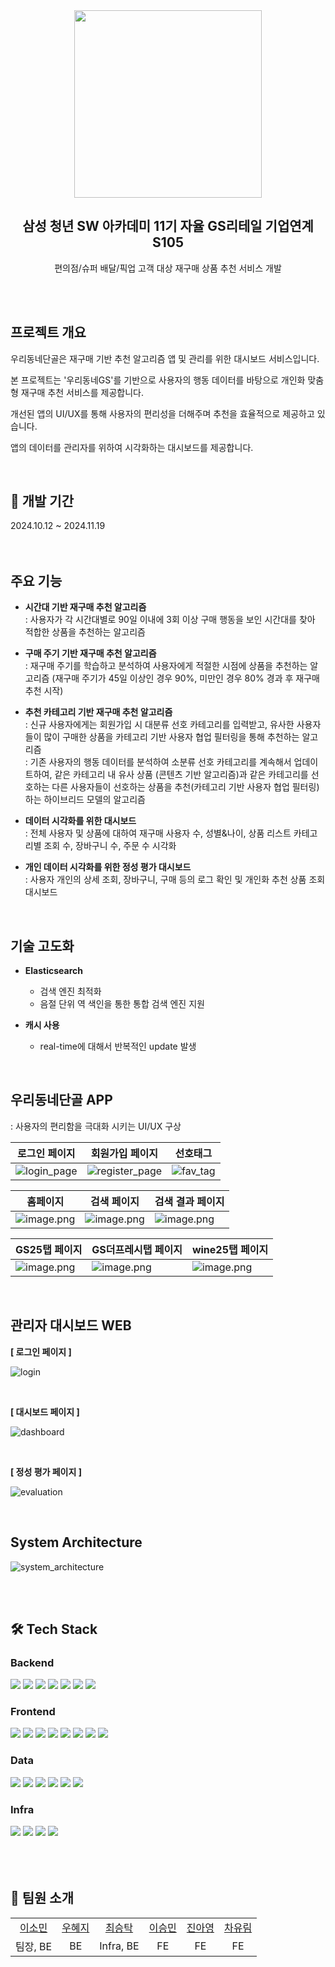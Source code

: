 <div align="center">

<img width="300px" src="https://github.com/user-attachments/assets/679132d6-1ed9-4522-9d33-afbc5db6f868" />

<br>

<h2>삼성 청년 SW 아카데미 11기 자율 GS리테일 기업연계 S105</h2>

<p>
    편의점/슈퍼 배달/픽업 고객 대상 재구매 상품 추천 서비스 개발
</p>

<br/>
<br/>

</div>


<div>


## 프로젝트 개요

우리동네단골은 재구매 기반 추천 알고리즘 앱 및 관리를 위한 대시보드 서비스입니다.  

본 프로젝트는 '우리동네GS'를 기반으로 사용자의 행동 데이터를 바탕으로 개인화 맞춤형 재구매 추천 서비스를 제공합니다.    

개선된 앱의 UI/UX를 통해 사용자의 편리성을 더해주며 추천을 효율적으로 제공하고 있습니다.

앱의 데이터를 관리자를 위하여 시각화하는 대시보드를 제공합니다.

<br/>


<h2>📅 개발 기간</h2>
 2024.10.12 ~ 2024.11.19  
 
</div>


</div>

<br/>
<br/>

<!-- 기술 스택 -->



## 주요 기능

- **시간대 기반 재구매 추천 알고리즘**  
: 사용자가 각 시간대별로 90일 이내에 3회 이상 구매 행동을 보인 시간대를 찾아 적합한 상품을 추천하는 알고리즘  

- **구매 주기 기반 재구매 추천 알고리즘**  
: 재구매 주기를 학습하고 분석하여 사용자에게 적절한 시점에 상품을 추천하는 알고리즘 (재구매 주기가 45일 이상인 경우 90%, 미만인 경우 80% 경과 후 재구매 추천 시작)  

- **추천 카테고리 기반 재구매 추천 알고리즘**  
: 신규 사용자에게는 회원가입 시 대분류 선호 카테고리를 입력받고, 유사한 사용자들이 많이 구매한 상품을 카테고리 기반 사용자 협업 필터링을 통해 추천하는 알고리즘  
: 기존 사용자의 행동 데이터를 분석하여 소분류 선호 카테고리를 계속해서 업데이트하여, 같은 카테고리 내 유사 상품 (콘텐츠 기반 알고리즘)과 같은 카테고리를 선호하는 다른 사용자들이 선호하는 상품을 추천(카테고리 기반 사용자 협업 필터링)하는 하이브리드 모델의 알고리즘  

- **데이터 시각화를 위한 대시보드**  
: 전체 사용자 및 상품에 대하여 재구매 사용자 수, 성별&나이, 상품 리스트 카테고리별 조회 수, 장바구니 수, 주문 수 시각화  

- **개인 데이터 시각화를 위한 정성 평가 대시보드**  
: 사용자 개인의 상세 조회, 장바구니, 구매 등의 로그 확인 및 개인화 추천 상품 조회 대시보드

<br/>

## 기술 고도화

- **Elasticsearch**

  - 검색 엔진 최적화
  - 음절 단위 역 색인을 통한 통합 검색 엔진 지원

- **캐시 사용**

  - real-time에 대해서 반복적인 update 발생

<br/>

## 우리동네단골 APP
  
  : 사용자의 편리함을 극대화 시키는 UI/UX 구상

| 로그인 페이지                        | 회원가입 페이지                             | 선호태그                                |
| ------------------------------------ | ------------------------------------------- | --------------------------------------- |
| ![login_page](https://github.com/user-attachments/assets/5e552aec-1247-404f-93eb-9c90308a6654) | ![register_page](https://github.com/user-attachments/assets/be5e5b37-10d8-4c15-be3f-7136b398623d) | ![fav_tag](https://github.com/user-attachments/assets/a59fbf80-3e3f-45ca-8ac7-0cebfde81fee) |  

| 홈페이지                             | 검색 페이지                                 | 검색 결과 페이지                        |
| ------------------------------------ | ------------------------------------------- | --------------------------------------- |
| ![image.png](https://github.com/user-attachments/assets/4c163add-73d3-4412-a49c-663d29c65c70) | ![image.png](https://github.com/user-attachments/assets/d5870256-8b98-48e9-8781-63421d62cabd) | ![image.png](https://github.com/user-attachments/assets/94e28acc-01c7-403a-bf5e-874b31fc8b97) |  

| GS25탭 페이지                        | GS더프레시탭 페이지                         | wine25탭 페이지                         |
| ------------------------------------ | ------------------------------------------- | --------------------------------------- |
| ![image.png](https://github.com/user-attachments/assets/62fe115c-7c8a-488c-8083-c572a7aeefc9) | ![image.png](https://github.com/user-attachments/assets/0dd997c0-b07e-4cf4-b917-e944c5aea11d) | ![image.png](https://github.com/user-attachments/assets/3a78d98d-44e3-4303-9a59-d9f509c73cf3) |

<br/>

## 관리자 대시보드 WEB

**[ 로그인 페이지 ]**  

![login](https://github.com/user-attachments/assets/8f9c6052-c56c-48ee-82ce-b82f9000a16d)

<br/>

**[ 대시보드 페이지 ]**  

![dashboard](https://github.com/user-attachments/assets/7d1003bb-7720-433e-a7d6-495d5a661e3f)

<br/>

**[ 정성 평가 페이지 ]**  

![evaluation](https://github.com/user-attachments/assets/a15c8a27-7d60-46f5-83b7-9a1779cf6e01)

<br/>


## System Architecture

![system_architecture](https://github.com/user-attachments/assets/cacdc90c-d0d7-4c5f-8281-c0d89e65cfa5)

<br/>  
    
<br/>

  <h2>🛠 Tech Stack</h2>

<h3>Backend</h3>
<div>
    <img src="https://img.shields.io/badge/java-3578E5?style=for-the-badge&logo=java&logoColor=white" />
    <img src="https://img.shields.io/badge/springboot-6DB33F?style=for-the-badge&logo=springboot&logoColor=white" />
    <img src="https://img.shields.io/badge/jpa-FF7800?style=for-the-badge&logo=hibernate&logoColor=white" />
    <img src="https://img.shields.io/badge/spring%20security-6DB33F?style=for-the-badge&logo=springsecurity&logoColor=white" />
    <img src="https://img.shields.io/badge/firebase-DD2C00?style=for-the-badge&logo=firebase&logoColor=white" />
    <img src="https://img.shields.io/badge/python-3776AB?style=for-the-badge&logo=python&logoColor=white" />
    <img src="https://img.shields.io/badge/fastapi-009688?style=for-the-badge&logo=fastapi&logoColor=white" />
</div>
<h3>Frontend</h3>
<div>
    <img src="https://img.shields.io/badge/flutter-02569B?style=for-the-badge&logo=flutter&logoColor=white" />
    <img src="https://img.shields.io/badge/dart-0175C2?style=for-the-badge&logo=dart&logoColor=white" />
    <img src="https://img.shields.io/badge/React-0088CC?style=for-the-badge&logo=react&logoColor=white" />
    <img src="https://img.shields.io/badge/javascript-F7DF1E.svg?style=for-the-badge&logo=javascript&logoColor=white" />
    <img src="https://img.shields.io/badge/getX-8A2BE2?style=for-the-badge&logo=getx&logoColor=white">
    <img src="https://img.shields.io/badge/zustand-221E68?style=for-the-badge&logo=react&logoColor=white">
    <img src="https://img.shields.io/badge/HTML5-E34F26?style=for-the-badge&logo=HTML5&logoColor=white">
    <img src="https://img.shields.io/badge/CSS3-1572B6?style=for-the-badge&logo=CSS3&logoColor=white">
</div>
<h3>Data</h3>
<div>
    <img src="https://img.shields.io/badge/mysql-4479A1?style=for-the-badge&logo=mysql&logoColor=white" />
    <img src="https://img.shields.io/badge/mongodb-47A248?style=for-the-badge&logo=mongodb&logoColor=white" />
    <img src="https://img.shields.io/badge/redis-FF4438?style=for-the-badge&logo=redis&logoColor=white " />
    <img src="https://img.shields.io/badge/cassandra-1287B1?style=for-the-badge&logo=apache-cassandra&logoColor=white " />
    <img src="https://img.shields.io/badge/spark-E25A1C?style=for-the-badge&logo=apache-spark&logoColor=white " />
    <img src="https://img.shields.io/badge/elasticsearch-005571?style=for-the-badge&logo=elasticsearch&logoColor=white " />
</div>
<h3>Infra</h3>
<div>
    <img src="https://img.shields.io/badge/amazon%20ec2-FF9900?style=for-the-badge&logo=amazonec2&logoColor=white" />
    <img src="https://img.shields.io/badge/docker-2496ED?style=for-the-badge&logo=docker&logoColor=white" />
    <img src="https://img.shields.io/badge/jenkins-D24939?style=for-the-badge&logo=jenkins&logoColor=white" />
    <img src="https://img.shields.io/badge/nginx-009639?style=for-the-badge&logo=nginx&logoColor=white" />
</div>

<br/>
<br/>  
<br/>   


<div>
<h2>🧑‍ 팀원 소개</h2>

<div>
<table>
  <tr>
    <td align="center">
      <a href="https://github.com/">
        이소민
      </a>
    </td>
    <td align="center">
      <a href="https://github.com/wooqqq">
        우혜지
      </a>
    </td>
    <td align="center">
      <a href="https://github.com/">
        최승탁
      </a>
    </td>
    <td align="center">
      <a href="https://github.com/">
        이승민
      </a>
    </td>
    <td align="center">
      <a href="https://github.com/">
        진아영
      </a>
    </td>
    <td align="center">
      <a href="https://github.com/">
        차유림
      </a>
    </td>
  </tr>
  <tr>
    <td align="center">
        팀장, BE
    </td>
    <td align="center">
      BE
    </td>
    <td align="center">
      Infra, BE
    </td>
    <td align="center">
      FE
    </td>
    <td align="center">
      FE
    </td>
    <td align="center">
      FE
    </td>
  </tr>
</table>
</div>
